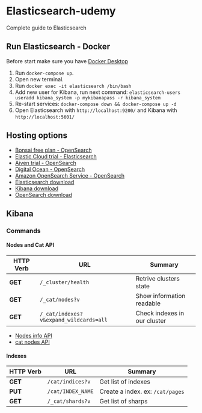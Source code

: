 # Elasticsearch-udemy
Complete guide to Elasticsearch

## Run Elasticsearch - Docker
Before start make sure you have [Docker Desktop](https://www.docker.com/products/docker-desktop/)
1. Run ```docker-compose up```.
2. Open new terminal.
3. Run ```docker exec -it elasticsearch /bin/bash```
4. Add new user for Kibana, run next command: ```elasticsearch-users useradd kibana_system -p mykibanapass -r kibana_system```
5. Re-start services: ```docker-compose down && docker-compose up -d```
6. Open Elasticsearch with ```http://localhost:9200/``` and Kibana with ```http://localhost:5601/```

## Hosting options
- [Bonsai free plan - OpenSearch](https://bonsai.io/partner/bo-andersen-udemy)
- [Elastic Cloud trial - Elasticsearch](https://www.elastic.co/cloud/cloud-trial-overview?utm_source=udemy&utm_medium=referral&utm_campaign=udemy-guide-to-es-gc)
- [Aiven trial - OpenSearch](https://aiven.io/opensearch)
- [Digital Ocean - OpenSearch](https://www.digitalocean.com/products/managed-databases-opensearch)
- [Amazon OpenSearch Service - OpenSearch](https://aws.amazon.com/opensearch-service/)
- [Elasticsearch download](https://www.elastic.co/downloads/elasticsearch)
- [Kibana download](https://www.elastic.co/downloads/kibana)
- [OpenSearch download](https://opensearch.org/downloads.html)

## Kibana
### Commands
#### Nodes and Cat API
|HTTP Verb|URL|Summary|
|---------|---|-------|
|**GET**|```/_cluster/health```|Retrive clusters state|
|**GET**|```/_cat/nodes?v```|Show information readable|
|**GET**|```/_cat/indexes?v&expand_wildcards=all```|Check indexes in our cluster|

- [Nodes info API](https://www.elastic.co/guide/en/elasticsearch/reference/current/cluster-nodes-info.html)
- [cat nodes API](https://www.elastic.co/guide/en/elasticsearch/reference/current/cat-nodes.html)

#### Indexes
|HTTP Verb|URL|Summary|
|---------|---|-------|
|**GET**|```/cat/indices?v```|Get list of indexes|
|**PUT**|```/cat/INDEX_NAME```|Create a index. ex: ```/cat/pages```|
|**GET**|```/_cat/shards?v```|Get list of sharps|
